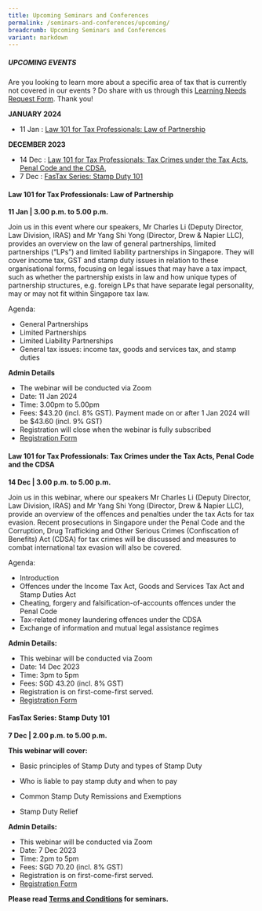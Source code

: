```yaml
---
title: Upcoming Seminars and Conferences
permalink: /seminars-and-conferences/upcoming/
breadcrumb: Upcoming Seminars and Conferences
variant: markdown
---
```

##### **UPCOMING EVENTS**
Are you looking to learn more about a specific area of tax that is currently not covered in our events ? 
Do share with us through this [Learning Needs Request Form](https://form.gov.sg/5d2c51283703d80011e52615). Thank you!

**JANUARY 2024**
* 11 Jan : [Law 101 for Tax Professionals: Law of Partnership](#11jan-ta-id)

**DECEMBER 2023**
* 14 Dec : [Law 101 for Tax Professionals: Tax Crimes under the Tax Acts, Penal Code and the CDSA,](#14dec-ta-id)
* 7 Dec : [FasTax Series: Stamp Duty 101](#7dec-ta-id)


<a id="11jan-ta-id"></a>
#### **Law 101 for Tax Professionals: Law of Partnership**<br>
**11 Jan | 3.00 p.m. to 5.00 p.m.**

Join us in this event where our speakers, Mr Charles Li (Deputy Director, Law Division, IRAS) and Mr Yang Shi Yong (Director, Drew &amp; Napier LLC), provides an overview on the law of general partnerships, limited partnerships (“LPs”) and limited liability partnerships in Singapore. They will cover income tax, GST and stamp duty issues in relation to these organisational forms, focusing on legal issues that may have a tax impact, such as whether the partnership exists in law and how unique types of partnership structures, e.g. foreign LPs that have separate legal personality, may or may not fit within Singapore tax law.

Agenda:
* General Partnerships
* Limited Partnerships
* Limited Liability Partnerships
* General tax issues: income tax, goods and services tax, and stamp duties

**Admin Details**

* The webinar will be conducted via Zoom
* Date: 11 Jan 2024
* Time: 3.00pm to 5.00pm
* Fees: $43.20 (incl. 8% GST). Payment made on or after 1 Jan 2024 will be $43.60 (incl. 9% GST)
* Registration will close when the webinar is fully subscribed
* [Registration Form](https://form.gov.sg/65681cf88fd60e0012cae2dd)


<a id="14dec-ta-id"></a>
#### **Law 101 for Tax Professionals: Tax Crimes under the Tax Acts, Penal Code and the CDSA**<br>
**14 Dec | 3.00 p.m. to 5.00 p.m.**

Join us in this webinar, where our speakers Mr Charles Li (Deputy Director, Law Division, IRAS) and Mr Yang Shi Yong (Director, Drew &amp; Napier LLC), provide an overview of the offences and penalties under the tax Acts for tax evasion. Recent prosecutions in Singapore under the Penal Code and the Corruption, Drug Trafficking and Other Serious Crimes (Confiscation of Benefits) Act (CDSA) for tax crimes will be discussed and measures to combat international tax evasion will also be covered.

Agenda:
* Introduction
* Offences under the Income Tax Act, Goods and Services Tax Act and Stamp Duties Act
* Cheating, forgery and falsification-of-accounts offences under the Penal Code
* Tax-related money laundering offences under the CDSA
* Exchange of information and mutual legal assistance regimes

**Admin Details:**
* This webinar will be conducted via Zoom
* Date: 14 Dec 2023
* Time: 3pm to 5pm
* Fees: SGD 43.20 (incl. 8% GST)
* Registration is on first-come-first served.
* [Registration Form](https://form.gov.sg/654359a89aad2c0011b5f7c3)


<a id="7dec-ta-id"></a>
#### **FasTax Series: Stamp Duty 101**<br>
**7 Dec | 2.00 p.m. to 5.00 p.m.**

**This webinar will cover:**

* Basic principles of Stamp Duty and types of Stamp Duty

* Who is liable to pay stamp duty and when to pay

* Common Stamp Duty Remissions and Exemptions

* Stamp Duty Relief

**Admin Details:**
* This webinar will be conducted via Zoom
* Date: 7 Dec 2023
* Time: 2pm to 5pm
* Fees: SGD 70.20 (incl. 8% GST)
* Registration is on first-come-first served.
* [Registration Form](https://form.gov.sg/65433a957b7dfd0012202446)




**Please read [Terms and Conditions](https://production-iras-tax-academy.netlify.com/executive-tax-programmes/terms-and-conditions/) for seminars.**